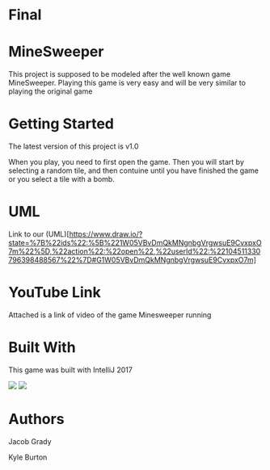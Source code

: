# Final
# MineSweeper
This project is supposed to be modeled after the well known game MineSweeper. Playing this game is very easy and will be very similar to playing the original game

# Getting Started
The latest version of this project is v1.0

When you play, you need to first open the game. Then you will start by selecting a random tile, and then contuine until you have finished the game or you select a tile with a bomb.

# UML
Link to our (UML)[https://www.draw.io/?state=%7B%22ids%22:%5B%221W05VBvDmQkMNgnbgVrgwsuE9CvxpxO7m%22%5D,%22action%22:%22open%22,%22userId%22:%22104511330796398488567%22%7D#G1W05VBvDmQkMNgnbgVrgwsuE9CvxpxO7m]

# YouTube Link
Attached is a link of video of the game Minesweeper running

# Built With
This game was built with IntelliJ 2017

<img src = "https://user-images.githubusercontent.com/44792189/57235901-9175f280-6fe9-11e9-9785-f6ad5af86628.png">

<img src = "https://user-images.githubusercontent.com/44792189/57235959-aa7ea380-6fe9-11e9-9bfa-035f159c733b.png">

# Authors
Jacob Grady

Kyle Burton
